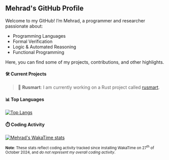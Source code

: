 ## Mehrad's GitHub Profile
Welcome to my GitHub! I’m Mehrad, a programmer and researcher passionate about:

- Programming Languages
- Formal Verification
- Logic & Automated Reasoning
- Functional Programming

Here, you can find some of my projects, contributions, and other highlights.

#### 🛠️ Current Projects

> 📌 **Rusmart**: I am currently working on a Rust project called [rusmart](https://github.com/meng-xu-cs/rusmart).

#### 📊 Top Languages
[![Top Langs](https://github-readme-stats-m8pp.vercel.app/api/top-langs/?username=mehrad31415&exclude_repo=github-readme-stats&hide=Makefile,lex,yacc,batchfile,shell,css,ejs,jupyter%20notebook,html&langs_count=8&count_private=true&theme=moltack&hide_border=true&size_weight=0.635&count_weight=0.365)](https://github.com/anuraghazra/github-readme-stats)

#### ⏱️ Coding Activity
[![Mehrad's WakaTime stats](https://github-readme-stats-git-master-mehrads-projects-1ae55fda.vercel.app/api/wakatime?username=mehrad31415)](https://github.com/anuraghazra/github-readme-stats)

<sub>**Note**: These stats reflect coding activity tracked since installing WakaTime on 27<sup>th</sup> of October 2024, and _do not represent my overall coding activity_.</sub>
